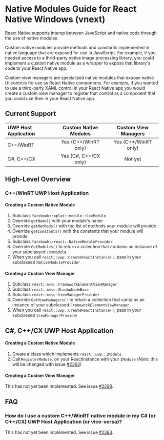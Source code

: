 # Native Modules Guide for React Native Windows (vnext)

React Native supports interop between JavaScript and native code through the use of native modules.

Custom native modules provide methods and constants implemented in native language that are exposed for use in JavaScript. For example, if you needed access to a thrid-party native image processing library, you could implement a custom native module as a wrapper to expose that library's code to your React Native app.

Custom view managers are specialized native modules that expose native UI controls for use as React Native components. For example, if you wanted to use a third-party XAML control in your React Native app you would create a custom view manager to register that control as a component that you could use then in your React Native app.

## Current Support

| UWP Host Application | Custom Native Modules | Custom View Managers |
|:---------------------|:---------------------:|:--------------------:|
| C++/WinRT            | Yes (C++/WinRT only)  | Yes (C++/WinRT only) |
| C#, C++/CX           | Yes (C#, C++/CX only) | Not yet              |


## High-Level Overview

### C++/WinRT UWP Host Application

#### Creating a Custom Native Module

1. Subclass `facebook::xplat::module::CxxModule`
  1. Override `getName()` with your module's name
  2. Override `getMethods()` with the list of methods your module will provide
  3. Override `getConstants()` with the constants that your module will provide
2. Subclass `facebook::react::NativeModuleProvider`
  1. Override `GetModules()` to return a collection that contains an instance of your subclassed `CxxModule`
3. When you call `react::uwp::CreateReactInstance()`, pass in your subclassed `NativeModuleProvider`

#### Creating a Custom View Manager

1. Subclass `react::uwp::FrameworkElementViewManager`
2. Subclass `react::uwp::ShadowNodeBase`
3. Subclass `react::uwp::ViewManagerProvider`
  1. Override `GetViewManagers()` to return a collection that contains an instance of your subclassed `FrameworkElementViewManager`
4. When you call `react::uwp::CreateReactInstance()`, pass in your subclassed `ViewManagerProvider`

## C#, C++/CX UWP Host Application

#### Creating a Custom Native Module

1. Create a class which implements `react::uwp::IModule`
2. Call `RegisterModule`, on your ReactInstance with your `IModule` (*Note:* this will be changed with issue [#2392](https://github.com/microsoft/react-native-windows/issues/2392))

#### Creating a Custom View Manager

This has not yet been implemented. See issue [#2298](https://github.com/microsoft/react-native-windows/issues/2298).

## FAQ

### How do I use a custom C++/WinRT native module in my C# (or C++/CX) UWP Host Application (or vice-versa)?

This has not yet been implemented. See issue [#2393](https://github.com/microsoft/react-native-windows/issues/2393).
